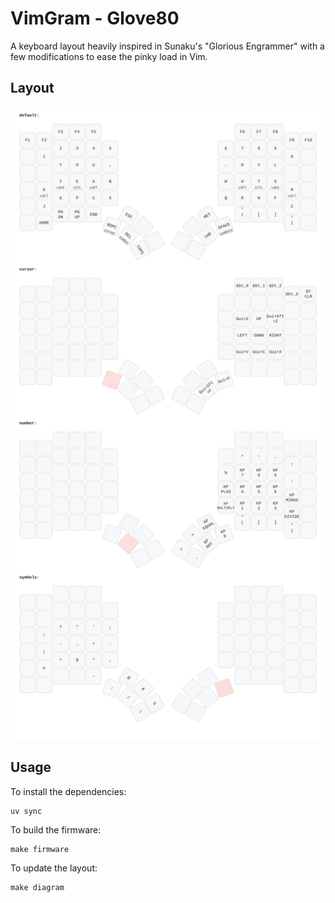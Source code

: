 # VimGram - Glove80
A keyboard layout heavily inspired in Sunaku's "Glorious Engrammer" with a few modifications to ease the pinky load in Vim.

## Layout
![image](./assets/glove80_keymap.svg)

## Usage
To install the dependencies:
```shell
uv sync
```

To build the firmware:
```shell
make firmware
```

To update the layout:
```shell
make diagram
```
